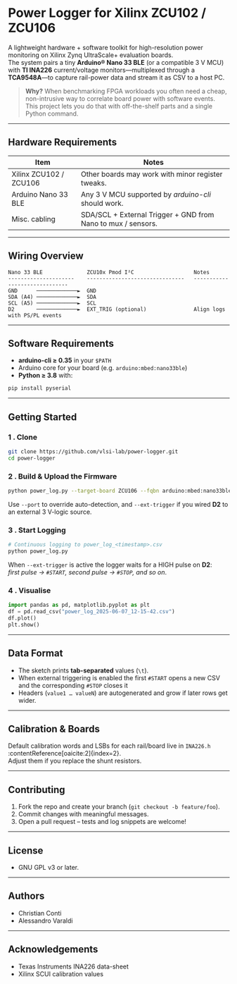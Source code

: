 # Power Logger for Xilinx ZCU102 / ZCU106

A lightweight hardware + software toolkit for high-resolution power monitoring on Xilinx Zynq UltraScale+ evaluation boards.  
The system pairs a tiny **Arduino® Nano 33 BLE** (or a compatible 3 V MCU) with **TI INA226** current/voltage monitors—multiplexed through a **TCA9548A**—to capture rail-power data and stream it as CSV to a host PC.

> **Why?** When benchmarking FPGA workloads you often need a cheap, non-intrusive way to correlate board power with software events.  
> This project lets you do that with off-the-shelf parts and a single Python command.

---

## Hardware Requirements

| Item | Notes |
|------|-------|
| Xilinx ZCU102 / ZCU106 | Other boards may work with minor register tweaks. |
| Arduino Nano 33 BLE | Any 3 V MCU supported by *arduino-cli* should work. |
| Misc. cabling | SDA/SCL + External Trigger + GND from Nano to mux / sensors. |

---

## Wiring Overview

~~~text
Nano 33 BLE              ZCU10x Pmod I²C                   Notes
---------------------    -------------------------------   ------------------------------
GND      ─────────────►  GND 
SDA (A4) ─────────────►  SDA
SCL (A5) ─────────────►  SCL
D2       ─────────────►  EXT_TRIG (optional)               Align logs with PS/PL events
~~~

---

## Software Requirements

* **arduino-cli ≥ 0.35** in your `$PATH`  
* Arduino core for your board (e.g. `arduino:mbed:nano33ble`)  
* **Python ≥ 3.8** with:

~~~bash
pip install pyserial
~~~

---

## Getting Started

### 1 . Clone

~~~bash
git clone https://github.com/vlsi-lab/power-logger.git
cd power-logger
~~~

### 2 . Build & Upload the Firmware

~~~bash
python power_log.py --target-board ZCU106 --fqbn arduino:mbed:nano33ble
~~~

Use `--port` to override auto-detection, and `--ext-trigger` if you wired **D2** to an external 3 V-logic source.

### 3 . Start Logging

~~~bash
# Continuous logging to power_log_<timestamp>.csv
python power_log.py
~~~

When `--ext-trigger` is active the logger waits for a HIGH pulse on **D2**:  
*first pulse → `#START`, second pulse → `#STOP`, and so on*.

### 4 . Visualise

~~~python
import pandas as pd, matplotlib.pyplot as plt
df = pd.read_csv("power_log_2025-06-07_12-15-42.csv")
df.plot()
plt.show()
~~~

---

## Data Format

* The sketch prints **tab-separated** values (`\t`).  
* When external triggering is enabled the first `#START` opens a new CSV and the corresponding `#STOP` closes it
* Headers (`value1 … valueN`) are autogenerated and grow if later rows get wider.

---

## Calibration & Boards

Default calibration words and LSBs for each rail/board live in `INA226.h` :contentReference[oaicite:2]{index=2}.  
Adjust them if you replace the shunt resistors.

---

## Contributing

1. Fork the repo and create your branch (`git checkout -b feature/foo`).  
2. Commit changes with meaningful messages.  
3. Open a pull request – tests and log snippets are welcome!  

---

## License

* GNU GPL v3 or later.  

---

## Authors

* Christian Conti  
* Alessandro Varaldi  

---

## Acknowledgements

* Texas Instruments INA226 data-sheet  
* Xilinx SCUI calibration values
